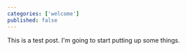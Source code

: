 ```yaml
---
categories: ['welcome']
published: false
---
```

This is a test post. I'm going to start putting up some things.
